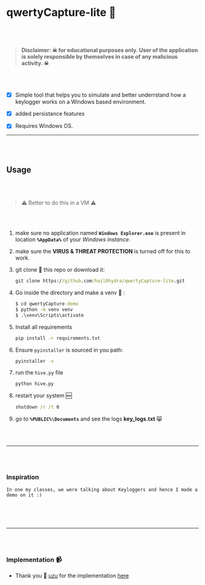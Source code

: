 # qwertyCapture-lite 👺

<br>
<br>

> #### Disclaimer: ☠  for educational purposes only. User of the application is solely responsible by themselves in case of any malicious activity. ☠

<br>
<br>

- [x]  Simple tool that helps you to simulate and better underrstand how a keylogger works on a Windows based environment.

- [x]  added persistance features

- [x]  Requires Windows OS.  

---

<br>
<br>

## Usage

<br>
<br>

> ⚠️  Better to do this in a VM ⚠️

<br>
<br>

1. make sure no application named __`Windows Explorer.exe`__ is present in location __`%AppData%`__ of your _Windows instance_.

2. make sure the __VIRUS & THREAT PROTECTION__ is turned off for this to work.

3. git clone 🤡 this repo or download it:
    
    ```cmd
    git clone https://github.com/hail0hydra/qwertyCapture-lite.git
    ```

4. Go inside the directory and make a venv 🔽 :

   ```cmd
   $ cd qwertyCapture-demo
   $ python -m venv venv
   $ .\venv\Scripts\activate
   ```
5. Install all requirements
    
    ```cmd
    pip install -r requirements.txt
    ```

6. Ensure `pyinstaller` is sourced in you path:

    ```cmd
    pyinstaller -v
    ```

7. run the `hive.py` file

    ```cmd
    python hive.py
    ```

8. restart your system 🆕

    ```cmd
    shutdown /r /t 0
    ```

9. go to __`%PUBLIC%\Documents`__ and see the logs __key_logs.txt__ 😸 


<br>
<br>

---

<br>
<br>

### Inspiration

```text
In one my classes, we were talking about Keyloggers and hence I made a demo on it :)
```


<br>
<br>
<br>

---

<br>
<br>

### Implementation 📹

- Thank you 🙏 [uzu](https://www.youtube.com/@uzumakiuchiha7678/featured) for the implementation [here](https://www.youtube.com/watch?v=22sA9KCdtsU)
